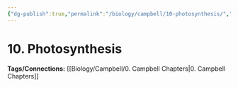 ```yaml
---
{"dg-publish":true,"permalink":"/biology/campbell/10-photosynthesis/","dgHomeLink":true,"dgPassFrontmatter":true}
---
```


# 10. Photosynthesis
**Tags/Connections:**
[[Biology/Campbell/0. Campbell Chapters|0. Campbell Chapters]]